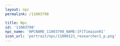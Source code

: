 ```yaml
---
layout: npc
permalink: /11003798

title: Npc
id: '11003798'
npc_name: 'NPCNAME_11003798_NAME:[F]Timaion01'
icon_url: 'portrait/npc/11000121_researcher1_p.png'
---
```


